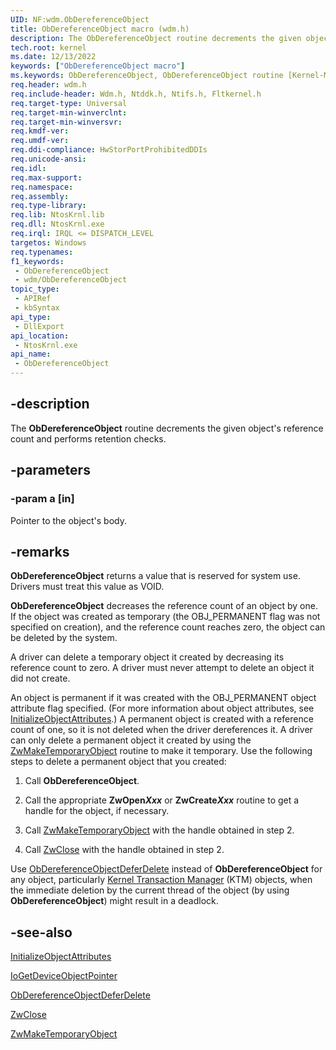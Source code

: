 ```yaml
---
UID: NF:wdm.ObDereferenceObject
title: ObDereferenceObject macro (wdm.h)
description: The ObDereferenceObject routine decrements the given object's reference count and performs retention checks.
tech.root: kernel
ms.date: 12/13/2022
keywords: ["ObDereferenceObject macro"]
ms.keywords: ObDereferenceObject, ObDereferenceObject routine [Kernel-Mode Driver Architecture], k107_bc67abd9-66b2-4cd7-81c0-48ad0fa6c87d.xml, kernel.obdereferenceobject, wdm/ObDereferenceObject
req.header: wdm.h
req.include-header: Wdm.h, Ntddk.h, Ntifs.h, Fltkernel.h
req.target-type: Universal
req.target-min-winverclnt:
req.target-min-winversvr: 
req.kmdf-ver: 
req.umdf-ver: 
req.ddi-compliance: HwStorPortProhibitedDDIs
req.unicode-ansi: 
req.idl: 
req.max-support: 
req.namespace: 
req.assembly: 
req.type-library: 
req.lib: NtosKrnl.lib
req.dll: NtosKrnl.exe
req.irql: IRQL <= DISPATCH_LEVEL
targetos: Windows
req.typenames: 
f1_keywords:
 - ObDereferenceObject
 - wdm/ObDereferenceObject
topic_type:
 - APIRef
 - kbSyntax
api_type:
 - DllExport
api_location:
 - NtosKrnl.exe
api_name:
 - ObDereferenceObject
---
```


## -description

The **ObDereferenceObject** routine decrements the given object's reference count and performs retention checks.

## -parameters

### -param a [in]

Pointer to the object's body.

## -remarks

**ObDereferenceObject** returns a value that is reserved for system use. Drivers must treat this value as VOID.

**ObDereferenceObject** decreases the reference count of an object by one. If the object was created as temporary (the OBJ_PERMANENT flag was not specified on creation), and the reference count reaches zero, the object can be deleted by the system.

A driver can delete a temporary object it created by decreasing its reference count to zero. A driver must never attempt to delete an object it did not create.

An object is permanent if it was created with the OBJ_PERMANENT object attribute flag specified. (For more information about object attributes, see [InitializeObjectAttributes](/windows/win32/api/ntdef/nf-ntdef-initializeobjectattributes).) A permanent object is created with a reference count of one, so it is not deleted when the driver dereferences it. A driver can only delete a permanent object it created by using the [ZwMakeTemporaryObject](/windows-hardware/drivers/ddi/wdm/nf-wdm-zwmaketemporaryobject) routine to make it temporary. Use the following steps to delete a permanent object that you created:

1. Call **ObDereferenceObject**.

1. Call the appropriate **ZwOpen*Xxx*** or **ZwCreate*Xxx*** routine to get a handle for the object, if necessary.

1. Call [ZwMakeTemporaryObject](/windows-hardware/drivers/ddi/wdm/nf-wdm-zwmaketemporaryobject) with the handle obtained in step 2.

1. Call [ZwClose](/windows-hardware/drivers/ddi/ntifs/nf-ntifs-ntclose) with the handle obtained in step 2.

Use [ObDereferenceObjectDeferDelete](/windows-hardware/drivers/ddi/wdm/nf-wdm-obdereferenceobjectdeferdelete) instead of **ObDereferenceObject** for any object, particularly [Kernel Transaction Manager](/windows-hardware/drivers/kernel/windows-kernel-mode-kernel-transaction-manager) (KTM) objects, when the immediate deletion by the current thread of the object (by using **ObDereferenceObject**) might result in a deadlock.

## -see-also

[InitializeObjectAttributes](/windows/win32/api/ntdef/nf-ntdef-initializeobjectattributes)

[IoGetDeviceObjectPointer](/windows-hardware/drivers/ddi/wdm/nf-wdm-iogetdeviceobjectpointer)

[ObDereferenceObjectDeferDelete](/windows-hardware/drivers/ddi/wdm/nf-wdm-obdereferenceobjectdeferdelete)

[ZwClose](/windows-hardware/drivers/ddi/ntifs/nf-ntifs-ntclose)

[ZwMakeTemporaryObject](/windows-hardware/drivers/ddi/wdm/nf-wdm-zwmaketemporaryobject)
